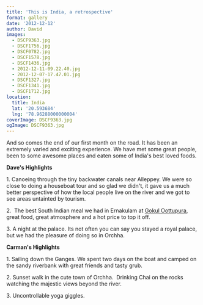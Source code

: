 ```yaml
---
title: 'This is India, a retrospective'
format: gallery
date: '2012-12-12'
author: David
images:
  - DSCF9363.jpg
  - DSCF1756.jpg
  - DSCF0782.jpg
  - DSCF1578.jpg
  - DSCF1436.jpg
  - 2012-12-11-09.22.40.jpg
  - 2012-12-07-17.47.01.jpg
  - DSCF1327.jpg
  - DSCF1341.jpg
  - DSCF1712.jpg
location:
  title: India
  lat: '20.593684'
  lng: '78.96288000000004'
coverImage: DSCF9363.jpg
ogImage: DSCF9363.jpg
---
```


And so comes the end of our first month on the road. It has been an extremely varied and exciting experience. We have met some great people, been to some awesome places and eaten some of India's best loved foods.

**Dave's Highlights**

1\. Canoeing through the tiny backwater canals near Alleppey. We were so close to doing a houseboat tour and so glad we didn't, it gave us a much better perspective of how the local people live on the river and we got to see areas untainted by tourism.

2\.  The best South Indian meal we had in Ernakulam at [Gokul Oottupura](http://www.tripadvisor.com/Restaurant_Review-g297633-d2019309-Reviews-Gokul_oottupura-Kochi_Cochin_Kerala.html), great food, great atmosphere and a hot price to top it off.

3\. A night at the palace. Its not often you can say you stayed a royal palace, but we had the pleasure of doing so in Orchha.

**Carman's Highlights**

1\. Sailing down the Ganges. We spent two days on the boat and camped on the sandy riverbank with great friends and tasty grub.

2\. Sunset walk in the cute town of Orchha.  Drinking Chai on the rocks watching the majestic views beyond the river.

3\. Uncontrollable yoga giggles.
